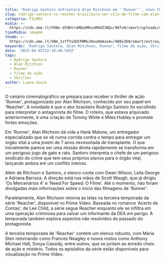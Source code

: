 ```yaml
---
title: 'Rodrigo Santoro enfrentará Alan Ritchson em ''Runner'', novo thriller de ação'
slug: rodrigo-santoro-vs-reacher-brasileiro-ser-vilo-de-filme-com-alan-ritchson
categoria: FILMES
midia: >-
  https://cdn.ome.lt/FKNo-dtHbtruM6oUMkxuMUdZJNQ=/987x0/smart/uploads/conteudo/fotos/OMELETE_CAPA_-_2025-04-02T183748.203.png
tipoMidia: imagem
thumb: >-
  https://cdn.ome.lt/SNm_IzffYa3UCPWMuJHuxOmAso4=/480x360/smart/extras/conteudos/omelete_THUMB_-_2025-04-02T183716.313.png
keywords: 'Rodrigo Santoro, Alan Ritchson, Runner, filme de ação, thriller'
data: '2025-04-02T22:10:40.545Z'
tags:
  - Rodrigo Santoro
  - Alan Ritchson
  - Runner
  - filme de ação
  - thriller
author: Luana Souza
---
```


O cenário cinematográfico se prepara para receber o thriller de ação 'Runner', protagonizado por Alan Ritchson, conhecido por seu papel em 'Reacher'. A novidade é que o ator brasileiro Rodrigo Santoro foi escolhido para interpretar o antagonista do filme. O roteiro, que estava arquivado anteriormente, é uma criação de Tommy White e Miles Hubley e promete fortes emoções.

Em 'Runner', Alan Ritchson dá vida a Hank Malone, um entregador especializado que se vê numa corrida contra o tempo para entregar um órgão vital a uma jovem de 7 anos necessitada de transplante. O que inicialmente parece ser uma missão direta rapidamente se transforma em um perigoso jogo de gato e rato. Santoro interpreta o chefe de um perigoso sindicato do crime que tem seus próprios planos para o órgão vital, lançando ambos em um conflito intenso.

Além de Ritchson e Santoro, o elenco conta com Owen Wilson, Leila George e Adriana Barraza. A direção está nas mãos de Scott Waugh, que já dirigiu 'Os Mercenários 4' e 'Need For Speed: O Filme'. Até o momento, não foram divulgadas mais informações sobre o início das filmagens de 'Runner'.

Paralelamente, Alan Ritchson retorna às telas na terceira temporada da série 'Reacher', disponível no Prime Video. Baseada no romance 'Acerto de Contas', de Lee Child, a série segue Reacher enquanto ele se infiltra em uma operação criminosa para salvar um informante da DEA em perigo. A temporada também explora aspectos não resolvidos do passado do protagonista.

A terceira temporada de 'Reacher' contém um elenco robusto, com Maria Sten retornando como Frances Neagley e novos rostos como Anthony Michael Hall, Sonya Cassidy, entre outros, que se juntam ao enredo cheio de ação e mistério. Todos os episódios da série estão disponíveis para visualização no Prime Video.
